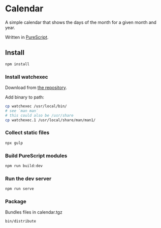 # Calendar

A simple calendar that shows the days of the month for a
given month and year.

Written in [PureScript](https://github.com/purescript/purescript).

## Install 

```bash
npm install
```

### Install watchexec

Download from [the repository](https://github.com/watchexec/watchexec).

Add binary to path:

```bash
cp watchexec /usr/local/bin/
# see `man man`
# this could also be /usr/share
cp watchexec.1 /usr/local/share/man/man1/
```

### Collect static files

```bash
npx gulp
```

### Build PureScript modules

```bash
npm run build:dev
```

### Run the dev server

```bash
npm run serve
```

### Package

Bundles files in calendar.tgz

```bash
bin/distribute
```
